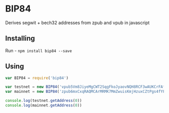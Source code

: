 # BIP84

Derives segwit + bech32 addresses from zpub and vpub in javascript

## Installing

Run - `npm install bip84 --save`

## Using

```javascript
var BIP84 = require('bip84')

var testnet = new BIP84('vpub5Vm8JiyeMgCWT2SqgFkoJyaovNQH8RCF3wAUKCrFAfRdVujdYubBrYUGtggtabj71XxvUQuS5r9AgT4VhGvax9gXEpdi9XBg7jHnvm1WDii')
var mainnet = new BIP84('zpub6mxCxqRAQMCArMRMK7MmZwuisKmjHzuxCZtPgs4fYFZB86VRaTB6mdGCtgSHxeMjwyNLYZntdS7pRQdUqTdLuKr2apGhv5dRzNj1Br8uLQ6')

console.log(testnet.getAddress(0))
console.log(mainnet.getAddress(0))
```

